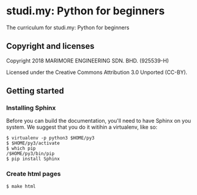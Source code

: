 # studi.my: Python for beginners
The curriculum for studi.my: Python for beginners

## Copyright and licenses

Copyright 2018 MARIMORE ENGINEERING SDN. BHD. (925539-H)

Licensed under the Creative Commons Attribution 3.0 Unported (CC-BY).

## Getting started

### Installing Sphinx

Before you can build the documentation, you'll need to have Sphinx on you
system. We suggest that you do it witihin a virtualenv, like so:
```
$ virtualenv -p python3 $HOME/py3
$ $HOME/py3/activate
$ which pip
/$HOME/py3/bin/pip
$ pip install Sphinx
```

### Create html pages

```
$ make html
```
